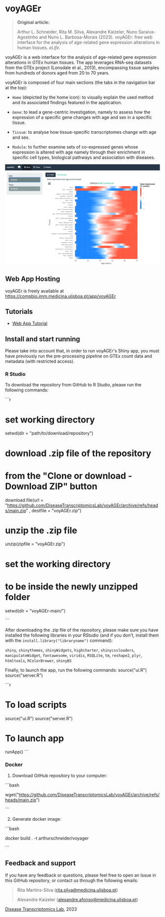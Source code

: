 # voyAGEr

> **Original article:**
>
> Arthur L. Schneider, Rita M. Silva, Alexandre Kaizeler, Nuno Saraiva-Agostinho and Nuno L. Barbosa-Morais (2023). voyAGEr: free web interface for the analysis of age-related gene expression alterations in human tissues. *eLife*.

voyAGEr is a web interface for the analysis of age-related gene expression alterations in GTEx human tissues. The app leverages RNA-seq datasets from the GTEx project (Lonsdale et al., 2013), encompassing tissue samples from hundreds of donors aged from 20 to 70 years.

voyAGEr is composed of four main sections (the tabs in the navigation bar at the top):

-   `Home` (depicted by the home icon): to visually explain the used method and its associated findings featured in the application.

-   `Gene`: to lead a gene-centric investigation, namely to assess how the expression of a specific gene changes with age and sex in a specific tissue.

-   `Tissue`: to analyse how tissue-specific transcriptomes change with age and sex.

-   `Module`: to further examine sets of co-expressed genes whose expression is altered with age namely through their enrichment in specific cell types, biological pathways and association with diseases.

![](www/Screenshot_voyAGEr.png)

## Web App Hosting

voyAGEr is freely available at <https://compbio.imm.medicina.ulisboa.pt/app/voyAGEr>

## Tutorials

-   [Web App Tutorial](https://diseasetranscriptomicslab.github.io/voyAGEr/www/voyAGEr-WebAppTutorial.html)

## Install and start running

Please take into account that, in order to run voyAGEr's Shiny app, you must have previously run the pre-processing pipeline on GTEx count data and metadata (with restricted access).

### R Studio

To download the repository from GitHub to R Studio, please run the following commands:

´´´r

# set working directory
setwd(dir = "path/to/download/repository")

# download .zip file of the repository
# from the "Clone or download - Download ZIP" button
download.file(url = "<https://github.com/DiseaseTranscriptomicsLab/voyAGEr/archive/refs/heads/main.zip>" , 
              destfile = "voyAGEr.zip")

# unzip the .zip file
unzip(zipfile = "voyAGEr.zip")

# set the working directory
# to be inside the newly unzipped folder

setwd(dir = "voyAGEr-main/")

´´´

After downloading the .zip file of the repository, please make sure you have installed the following libraries in your RStudio (and if you don't, install them with the `install.library("libraryname")` command):

`shiny`, `shinythemes`, `shinyWidgets`, `highcharter`, `shinycssloaders`, `manipulateWidget`, `fontawesome`, `viridis`, `RSQLite`, `tm`, `reshape2`, `plyr`, `htmltools`, `RColorBrewer`, `shinyBS`

Finally, to launch the app, run the following commands:
source("ui.R") source("server.R")


´´´r
# To load scripts
source("ui.R") 
source("server.R")
# To launch app
runApp()
´´´


### Docker 


1. Download GitHub repository to your computer:

´´´bash

wget("https://github.com/DiseaseTranscriptomicsLab/voyAGEr/archive/refs/heads/main.zip")

´´´

2. Generate docker image:

´´´bash

docker build . -t arthurschneider/voyager

´´´


## Feedback and support

If you have any feedback or questions, please feel free to open an Issue in this GitHub repository, or contact us through the following emails:

> Rita Martins-Silva ([rita.silva\@medicina.ulisboa.pt](mailto:rita.silva@medicina.ulisboa.pt))
>
> Alexandre Kaizeler ([alexandre.afonso\@medicina.ulisboa.pt](mailto:alexandre.afonso@medicina.ulisboa.pt))

[Disease Transcriptomics Lab](https://imm.medicina.ulisboa.pt/group/distrans), 2023
